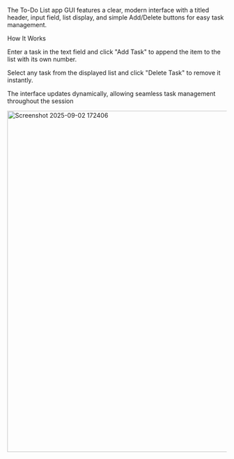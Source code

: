 The To-Do List app GUI features a clear, modern interface with a titled header, input field, list display, and simple Add/Delete buttons for easy task management.


How It Works

Enter a task in the text field and click "Add Task" to append the item to the list with its own number.

Select any task from the displayed list and click "Delete Task" to remove it instantly.

The interface updates dynamically, allowing seamless task management throughout the session


<img width="623" height="784" alt="Screenshot 2025-09-02 172406" src="https://github.com/user-attachments/assets/785e09a1-92c6-44a0-afab-36fab45b6cbb" />
